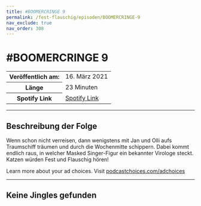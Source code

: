 ```yaml
---
title: #BOOMERCRINGE 9
permalink: /fest-flauschig/episoden/BOOMERCRINGE-9
nav_exclude: true
nav_order: 308
---
```


# #BOOMERCRINGE 9
<table class="resp-table dcf-table dcf-table-responsive dcf-table-bordered dcf-table-striped dcf-w-100%">
                    <tbody>
                        <tr>
                            <th scope="row">Veröffentlich am:</th>
                            <td data-label="Veröffentlich am:">16. März 2021</td>
                        </tr>
                        <tr>
                            <th scope="row">Länge </th>
                            <td data-label="Länge ">23 Minuten</td>
                        </tr><tr>
                                <th scope="row">Spotify Link</th>
                                <td data-label="Spotify Link"><a href="https://open.spotify.com/episode/66fkY9NZVHCss8nKF5Fi7T">Spotify Link</a></td>
                            </tr></tbody>
                </table>

***

## Beschreibung der Folge

<div>
<p>Wenn schon nicht verreisen, dann wenigstens mit Jan und Olli aufs Traumschiff träumen und durch die Wochenmitte schippern. Dabei kommt endlich raus, in welcher Masked Singer-Figur ein bekannter Virologe steckt. Katzen würden Fest und Flauschig hören!</p><p> </p><p>Learn more about your ad choices. Visit <a href="https://podcastchoices.com/adchoices">podcastchoices.com/adchoices</a></p>  
</div>

***

## Keine Jingles gefunden